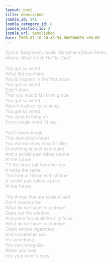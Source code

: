 ```yaml
---
layout: post
title: demolished
joomla_id: 146
joomla_category_id: 8
joomla_section_id: 3
joomla_url: demolished
date: 2008-07-10 20:45:54.000000000 +00:00
---
```

<span style="color: #c0c0c0">(lyrics: Bergmann, music: Bergmann/Dave Genn)<br />
<i>album: What Fresh Hell Is This?</i><br />
<br />
You got so wired<br />
What did you think<br />
Would happen in the first place<br />
You got so wired<br />
Didn&rsquo;t think<br />
That you would fall from grace<br />
You got so wired<br />
Wasn&rsquo;t it all so calculating<br />
You got so wired<br />
You used to hang on<br />
Every single word I&rsquo;d say<br />
<br />
You&rsquo;ll never break<br />
This demolition heart<br />
You wanna know what it&rsquo;s like<br />
Everything is best kept quiet<br />
And a sordid past takes a poke<br />
At the future<br />
&lsquo;Til the stars fall from the sky<br />
It looks the same<br />
Thrill me or fill me with shame<br />
A sordid past takes a poke<br />
At the future<br />
<br />
The things that are easiest said<br />
Don&rsquo;t impress her<br />
What do we have in common<br />
Stare out the window<br />
And poke fun at all the silly folks<br />
What do we have in common<br />
Chain smoke cigarettes<br />
And sometimes sex<br />
It&rsquo;s something <br />
You can recognize<br />
When you look<br />
Into your lover&rsquo;s eyes<br />
</span>
<br />
